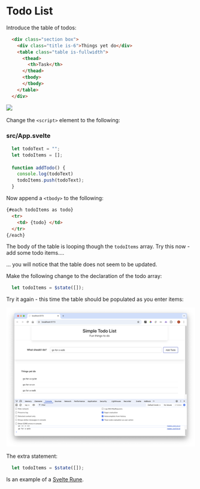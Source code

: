 # Todo List

Introduce the table of todos:

~~~html
  <div class="section box">
    <div class="title is-6">Things yet do</div>
    <table class="table is-fullwidth">
      <thead>
        <th>Task</th>
      </thead>
      <tbody>
      </tbody>
    </table>
  </div>
~~~

![](img/11.png)

Change the `<script>` element to the following:

### src/App.svelte

~~~javascript
  let todoText = "";
  let todoItems = [];  

  function addTodo() {
    console.log(todoText)
    todoItems.push(todoText);
  }
~~~

Now append a `<tbody>` to the following:

~~~html
{#each todoItems as todo}
  <tr>
    <td> {todo} </td>
  </tr>
{/each}
~~~

The body of the table is looping though the `todoItems` array. Try this now - add some todo items....

... you will notice that the table does not seem to be updated.

Make the following change to the declaration of the todo array:

~~~javascript
  let todoItems = $state([]);
~~~

Try it again - this time the table should be populated as you enter items:

![](./img/06.png)

The extra statement:

~~~javascript
  let todoItems = $state([]);
~~~

Is an example of a [Svelte Rune](https://svelte.dev/docs/svelte/what-are-runes).



